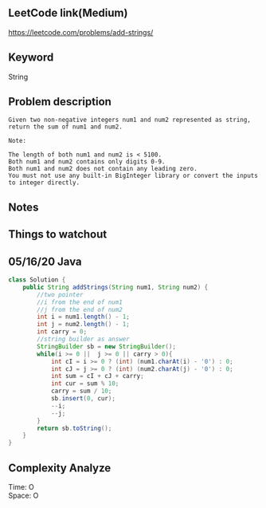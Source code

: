 ## LeetCode link(Medium)
https://leetcode.com/problems/add-strings/

## Keyword
String

## Problem description
```
Given two non-negative integers num1 and num2 represented as string, return the sum of num1 and num2.

Note:

The length of both num1 and num2 is < 5100.
Both num1 and num2 contains only digits 0-9.
Both num1 and num2 does not contain any leading zero.
You must not use any built-in BigInteger library or convert the inputs to integer directly.
```



## Notes


## Things to watchout

## 05/16/20 Java

```java
class Solution {
    public String addStrings(String num1, String num2) {
        //two pointer 
        //i from the end of num1
        //j from the end of num2
        int i = num1.length() - 1;
        int j = num2.length() - 1;
        int carry = 0;
        //string builder as answer
        StringBuilder sb = new StringBuilder();
        while(i >= 0 ||  j >= 0 || carry > 0){
            int cI = i >= 0 ? (int) (num1.charAt(i) - '0') : 0;
            int cJ = j >= 0 ? (int) (num2.charAt(j) - '0') : 0;
            int sum = cI + cJ + carry;
            int cur = sum % 10;
            carry = sum / 10;
            sb.insert(0, cur);
            --i;
            --j;
        }
        return sb.toString();
    }
}

```
## Complexity Analyze
Time: O       \
Space: O